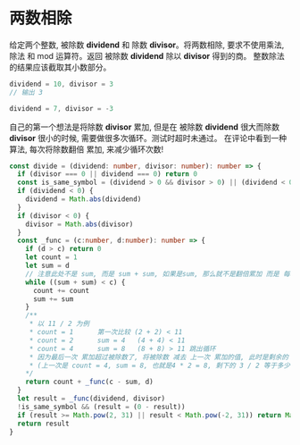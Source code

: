 # 两数相除

  给定两个整数, 被除数 **dividend** 和 除数 **divisor**。将两数相除, 要求不使用乘法, 除法 和 mod 运算符。返回 被除数 **dividend** 除以
  **divisor** 得到的商。 整数除法的结果应该截取其小数部分。

```js
dividend = 10, divisor = 3
// 输出 3

dividend = 7, divisor = -3
```
  自己的第一个想法是将除数 **divisor** 累加, 但是在 被除数 **dividend** 很大而除数 **divisor** 很小的时候, 需要做很多次循环。测试时超时未通过。
  在评论中看到一种算法, 每次将除数翻倍 累加, 来减少循环次数!

```ts
const divide = (dividend: number, divisor: number): number => {
  if (divisor === 0 || dividend === 0) return 0
  const is_same_symbol = (dividend > 0 && divisor > 0) || (dividend < 0 && divisor < 0)
  if (dividend < 0) {
    dividend = Math.abs(dividend)
  }
  if (divisor < 0) {
    divisor = Math.abs(divisor)
  }
  const _func = (c:number, d:number): number => {
    if (d > c) return 0
    let count = 1
    let sum = d
    // 注意此处不是 sum, 而是 sum + sum, 如果是sum, 那么就不是翻倍累加 而是 每次以相同速度递增累加了。
    while ((sum + sum) < c) {
      count += count
      sum += sum
    }
    /**
     * 以 11 / 2 为例
     * count = 1      第一次比较 (2 + 2) < 11
     * count = 2      sum = 4   (4 + 4) < 11
     * count = 4      sum = 8   (8 + 8) > 11 跳出循环
     * 因为最后一次 累加超过被除数了, 将被除数 减去 上一次 累加的值, 此时是剩余的
     * (上一次是 count = 4, sum = 8, 也就是4 * 2 = 8, 剩下的 3 / 2 等于多少？  和之前的count相加即可)
    */
    return count + _func(c - sum, d)
  }
  let result = _func(dividend, divisor)
  !is_same_symbol && (result = (0 - result))
  if (result >= Math.pow(2, 31) || result < Math.pow(-2, 31)) return Math.pow(2, 31) - 1
  return result
}
```